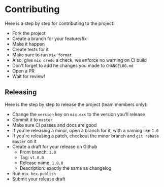 # Contributing

Here is a step by step for contributing to the project:

- Fork the project
- Create a branch for your feature/fix
- Make it happen
- Create tests for it
- Make sure to run `mix format`
- Also, give `mix credo` a check, we enforce no warning on CI build
- Don't forget to add he changes you made to `CHANGELOG.md`
- Open a PR
- Wait for review!

## Releasing

Here is the step by step to release the project (team members only):

- Change the `version` key on `mix.exs` to the version you'll release
- Commit it to `master`
- Make sure CI passes and docs are good
- If you're releasing a minor, open a branch for it, with a naming like `1.0`
- If you're releasing a patch, checkout the minor branch and `git rebase master` on it
- Create a draft for your release on Github
  - From branch: `1.0`
  - Tag: `v1.0.0`
  - Release name: `1.0.0`
  - Description: exactly the same as changelog
- Run `mix hex.publish`
- Submit your release draft

